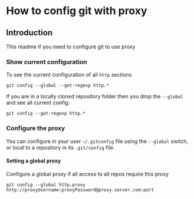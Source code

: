 # How to config git with proxy
## Introduction 
This readme if you need to configure git to use proxy

### Show current configuration

To see the current configuration of all `http` sections

```
git config --global --get-regexp http.*
```

If you are in a locally cloned repository folder then you drop 
the `--global` and see all current config:

```
git config --get-regexp http.*
```

### Configure the proxy 

You can configure in your user `~/.gitconfig` file using the `--global` switch, or local to a repository in its `.git/config` file.

#### Setting a global proxy

Configure a global proxy if all access to all repos require this proxy

```
git config --global http.proxy http://proxyUsername:proxyPassword@proxy.server.com:port
```

